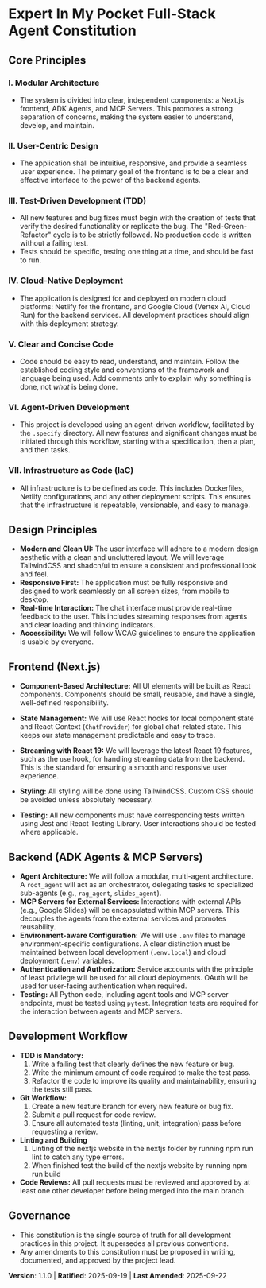 <!--
Sync Impact Report:
- Version: 1.0.0 -> 1.1.0
- Modified Principles:
  - "Test-Driven Development (TDD) - NON-NEGOTIABLE" -> "Principle III: Test-Driven Development (TDD)" (clarified and expanded)
- Added Sections:
  - "Principle VI: Agent-Driven Development"
  - "Principle VII: Infrastructure as Code (IaC)"
- Removed Sections: None
- Templates requiring updates:
  - ✅ .specify/templates/plan-template.md
  - ✅ .specify/templates/spec-template.md
  - ✅ .specify/templates/tasks-template.md
- Follow-up TODOs: None
-->
# Expert In My Pocket Full-Stack Agent Constitution

## Core Principles

### I. Modular Architecture
- The system is divided into clear, independent components: a Next.js frontend, ADK Agents, and MCP Servers. This promotes a strong separation of concerns, making the system easier to understand, develop, and maintain.

### II. User-Centric Design
- The application shall be intuitive, responsive, and provide a seamless user experience. The primary goal of the frontend is to be a clear and effective interface to the power of the backend agents.

### III. Test-Driven Development (TDD)
- All new features and bug fixes must begin with the creation of tests that verify the desired functionality or replicate the bug. The "Red-Green-Refactor" cycle is to be strictly followed. No production code is written without a failing test.
- Tests should be specific, testing one thing at a time, and should be fast to run.

### IV. Cloud-Native Deployment
- The application is designed for and deployed on modern cloud platforms: Netlify for the frontend, and Google Cloud (Vertex AI, Cloud Run) for the backend services. All development practices should align with this deployment strategy.

### V. Clear and Concise Code
- Code should be easy to read, understand, and maintain. Follow the established coding style and conventions of the framework and language being used. Add comments only to explain *why* something is done, not *what* is being done.

### VI. Agent-Driven Development
- This project is developed using an agent-driven workflow, facilitated by the `.specify` directory. All new features and significant changes must be initiated through this workflow, starting with a specification, then a plan, and then tasks.

### VII. Infrastructure as Code (IaC)
- All infrastructure is to be defined as code. This includes Dockerfiles, Netlify configurations, and any other deployment scripts. This ensures that the infrastructure is repeatable, versionable, and easy to manage.

## Design Principles

- **Modern and Clean UI:** The user interface will adhere to a modern design aesthetic with a clean and uncluttered layout. We will leverage TailwindCSS and shadcn/ui to ensure a consistent and professional look and feel.
- **Responsive First:** The application must be fully responsive and designed to work seamlessly on all screen sizes, from mobile to desktop.
- **Real-time Interaction:** The chat interface must provide real-time feedback to the user. This includes streaming responses from agents and clear loading and thinking indicators.
- **Accessibility:** We will follow WCAG guidelines to ensure the application is usable by everyone.

## Frontend (Next.js)

- **Component-Based Architecture:** All UI elements will be built as React components. Components should be small, reusable, and have a single, well-defined responsibility.
- **State Management:** We will use React hooks for local component state and React Context (`ChatProvider`) for global chat-related state. This keeps our state management predictable and easy to trace.

- **Streaming with React 19:** We will leverage the latest React 19 features, such as the `use` hook, for handling streaming data from the backend. This is the standard for ensuring a smooth and responsive user experience.
- **Styling:** All styling will be done using TailwindCSS. Custom CSS should be avoided unless absolutely necessary.
- **Testing:** All new components must have corresponding tests written using Jest and React Testing Library. User interactions should be tested where applicable.

## Backend (ADK Agents & MCP Servers)

- **Agent Architecture:** We will follow a modular, multi-agent architecture. A `root_agent` will act as an orchestrator, delegating tasks to specialized sub-agents (e.g., `rag_agent`, `slides_agent`).
- **MCP Servers for External Services:** Interactions with external APIs (e.g., Google Slides) will be encapsulated within MCP servers. This decouples the agents from the external services and promotes reusability.
- **Environment-aware Configuration:** We will use `.env` files to manage environment-specific configurations. A clear distinction must be maintained between local development (`.env.local`) and cloud deployment (`.env`) variables.
- **Authentication and Authorization:** Service accounts with the principle of least privilege will be used for all cloud deployments. OAuth will be used for user-facing authentication when required.
- **Testing:** All Python code, including agent tools and MCP server endpoints, must be tested using `pytest`. Integration tests are required for the interaction between agents and MCP servers.

## Development Workflow

- **TDD is Mandatory:**
    1.  Write a failing test that clearly defines the new feature or bug.
    2.  Write the minimum amount of code required to make the test pass.
    3.  Refactor the code to improve its quality and maintainability, ensuring the tests still pass.
- **Git Workflow:**
    1.  Create a new feature branch for every new feature or bug fix.
    2.  Submit a pull request for code review.
    3.  Ensure all automated tests (linting, unit, integration) pass before requesting a review.
- **Linting and Building**
    1. Linting of the nextjs website in the nextjs folder by running npm run lint to catch any type errors.
    2. When finished test the build of the nextjs website by running npm run build 
- **Code Reviews:** All pull requests must be reviewed and approved by at least one other developer before being merged into the main branch.


## Governance

- This constitution is the single source of truth for all development practices in this project. It supersedes all previous conventions.
- Any amendments to this constitution must be proposed in writing, documented, and approved by the project lead.

**Version**: 1.1.0 | **Ratified**: 2025-09-19 | **Last Amended**: 2025-09-22
